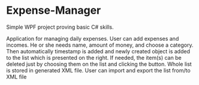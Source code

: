 # Expense-Manager
Simple WPF project proving basic C# skills.

Application for managing daily expenses.
User can add expenses and incomes. He or she needs name,
amount of money, and choose a category.
Then automatically timestamp is added and newly
created object is added to the list which is 
presented on the right. If needed, the item(s) can be
deleted just by choosing them on the list and clicking
the button.
Whole list is stored in generated XML file.
User can import and export the list from/to XML file
